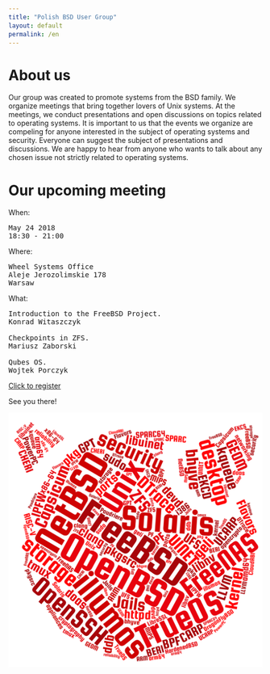 ```yaml
---
title: "Polish BSD User Group"
layout: default
permalink: /en
---
```

<h1>About us</h1>
<p>Our group was created to promote systems from the BSD family. We organize meetings that bring together lovers of Unix systems. At the meetings, we conduct presentations and open discussions on topics related to operating systems. It is important to us that the events we organize are compeling for anyone interested in the subject of operating systems and security. Everyone can suggest the subject of presentations and discussions. We are happy to hear from anyone who wants to talk about any chosen issue not strictly related to operating systems.</p>

<h1>Our upcoming meeting</h1>

When:
<pre>
May 24 2018
18:30 - 21:00
</pre>
Where:
<pre>
Wheel Systems Office
Aleje Jerozolimskie 178
Warsaw
</pre>
What:
<pre>
Introduction to the FreeBSD Project.
Konrad Witaszczyk

Checkpoints in ZFS.
Mariusz Zaborski

Qubes OS.
Wojtek Porczyk
</pre>

<a href="http://bit.ly/bsd-pl-1">Click to register</a>

See you there!

![Topics](bsd-words-cloud.png)
